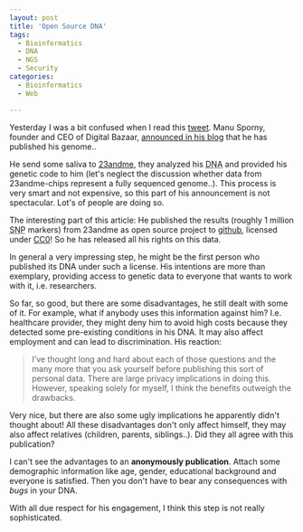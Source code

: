 ```yaml
---
layout: post
title: 'Open Source DNA'
tags:
  - Bioinformatics
  - DNA
  - NGS
  - Security
categories:
  - Bioinformatics
  - Web

---
```


Yesterday I was a bit confused when I read this <a href="http://twitter.com/#!/Doener/status/36734557684244480">tweet</a>. Manu Sporny, founder and CEO of Digital Bazaar, <a href="http://manu.sporny.org/2011/public-domain-genome/">announced in his blog</a> that he has published his genome..


He send some saliva to <a href="http://www.23andme.com/">23andme</a>, they analyzed his <abbr title="Deoxyribonucleic acid">DNA</abbr> and provided his genetic code to him (let's neglect the discussion whether data from 23andme-chips represent a fully sequenced genome..). This process is very smart and not expensive, so this part of his announcement is not spectacular. Lot's of people are doing so.

The interesting part of this article: He published the results (roughly 1 million <abbr title="single-nucleotide polymorphism">SNP</abbr> markers) from 23andme as open source project to <a href="https://github.com/msporny/dna">github</a>, licensed under <a href="http://creativecommons.org/publicdomain/zero/1.0/">CC0</a>! So he has released all his rights on this data.

In general a very impressing step, he might be the first person who published its DNA under such a license. His intentions are more than exemplary, providing access to genetic data to everyone that wants to work with it, i.e. researchers.

So far, so good, but there are some disadvantages, he still dealt with some of it. For example, what if anybody uses this information against him? I.e. healthcare provider, they might deny him to avoid high costs because they detected some pre-existing conditions in his DNA. It may also affect employment and can lead to discrimination. His reaction:

<blockquote>I’ve thought long and hard about each of those questions and the many more that you ask yourself before publishing this sort of personal data. There are large privacy implications in doing this. However, speaking solely for myself, I think the benefits outweigh the drawbacks.</blockquote>

Very nice, but there are also some ugly implications he apparently didn't thought about! All these disadvantages don't only affect himself, they may also affect relatives (children, parents, siblings..). Did they all agree with this publication?

I can't see the advantages to an <strong>anonymously publication</strong>. Attach some demographic information like age, gender, educational background and everyone is satisfied. Then you don't have to bear any consequences with <em>bugs</em> in your DNA.

With all due respect for his engagement, I think this step is not really sophisticated.

